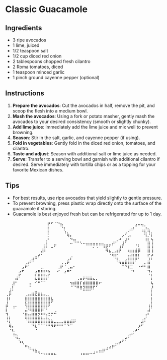 # Classic Guacamole

## Ingredients

- 3 ripe avocados
- 1 lime, juiced
- 1/2 teaspoon salt
- 1/2 cup diced red onion
- 2 tablespoons chopped fresh cilantro
- 2 Roma tomatoes, diced
- 1 teaspoon minced garlic
- 1 pinch ground cayenne pepper (optional)

## Instructions

1. **Prepare the avocados**: Cut the avocados in half, remove the pit, and
   scoop the flesh into a medium bowl.
2. **Mash the avocados**: Using a fork or potato masher, gently mash the
   avocados to your desired consistency (smooth or slightly chunky).
3. **Add lime juice**: Immediately add the lime juice and mix well to
   prevent browning.
4. **Season**: Stir in the salt, garlic, and cayenne pepper (if using).
5. **Fold in vegetables**: Gently fold in the diced red onion, tomatoes, and
   cilantro.
6. **Taste and adjust**: Season with additional salt or lime juice as
   needed.
7. **Serve**: Transfer to a serving bowl and garnish with additional
   cilantro if desired. Serve immediately with tortilla chips or as a
   topping for your favorite Mexican dishes.

## Tips

- For best results, use ripe avocados that yield slightly to gentle
  pressure.
- To prevent browning, press plastic wrap directly onto the surface of the
  guacamole if storing.
- Guacamole is best enjoyed fresh but can be refrigerated for up to 1 day.

⠀⠀⠀⠀⠀⠀⠀⠀⠀⠀⠀⠀⠀⡟⠋⠈⠙⣦⠀⠀⠀⠀⠀⠀⠀⠀⠀⠀⠀⠀⠀⠀⠀⠀⠀⠀⠀⠀⠀⠀⣠⠤⢤⡀⠀⠀
⠀⠀⠀⠀⠀⠀⠀⠀⠀⠀⠀⠀⠀⡇⠀⠀⠀⠈⢇⠀⠀⠀⠀⠀⠀⠀⠀⠀⠀⠀⠀⠀⠀⠀⠀⠀⠀⠀⡠⠞⠀⠀⢠⡜⣦⠀
⠀⠀⠀⠀⠀⠀⠀⠀⠀⠀⠀⠀⠀⡃⠀⠀⠀⠀⠈⢷⡄⠀⠀⠀⠀⠀⠀⠀⠀⠀⠀⠀⠀⠀⠀⠀⡠⠊⣠⠀⠀⠀⠀⢻⡘⡇
⠀⠀⠀⠀⠀⠀⠀⠀⠀⠀⠀⠀⢠⠃⠀⠀⠀⠀⠀⠀⠙⢶⣀⡀⠀⠀⠀⠀⠀⠀⠀⠀⠀⢀⡠⠚⢀⡼⠃⠀⠀⠀⠀⠸⣇⢳
⠀⠀⠀⠀⠀⠀⠀⠀⠀⠀⠀⠀⣾⠀⣀⠖⠀⠀⠀⠀⠉⠀⠀⠈⠉⠛⠛⡛⢛⠛⢳⡶⠖⠋⠀⢠⡞⠀⠀⠀⠐⠆⠀⠀⣿⢸
⠀⠀⠀⠀⠀⠀⠀⠀⠀⠀⠀⣼⠇⠀⠀⠀⠀⠀⠀⠀⠀⠀⠀⠀⠀⠀⠀⠀⠀⠀⠀⠻⣦⣀⣴⡟⠀⠀⢶⣶⣾⡿⠀⠀⣿⢸
⠀⠀⠀⠀⠀⠀⠀⠀⢀⣤⠞⠁⠀⠀⠀⠀⠀⠀⠀⠀⡠⠀⠀⠀⠀⠀⠀⠀⠀⠀⠀⠀⠈⠻⣏⠀⠀⠀⣶⣿⣿⡇⠀⠀⢏⡞
⠀⠀⠀⠀⠀⠀⢀⡴⠛⠀⠀⠀⠀⠀⠀⠀⠀⢀⢀⡾⠁⠀⠀⠀⠀⠀⠀⠀⠀⠀⠀⠀⠀⠀⠘⢦⣤⣾⣿⣿⠋⠀⠀⡀⣾⠁
⠀⠀⠀⠀⠀⣠⠟⠁⠀⠀⠀⣀⠀⠀⠀⠀⢀⡟⠈⢀⣤⠂⠀⠀⠀⠀⠀⠀⠀⠀⠀⠀⠀⠀⠀⠀⠉⠙⣏⡁⠀⠐⠚⠃⣿⠀
⠀⠀⠀⠀⣴⠋⠀⠀⠀⡴⣿⣿⡟⣷⠀⠀⠊⠀⠴⠛⠁⠀⠀⠀⠀⠀⠀⠀⠀⠀⠀⠀⠀⠀⠀⠀⠀⠀⠀⠙⠀⠀⠀⠀⢹⡆
⠀⠀⠀⣴⠃⠀⠀⠀⠀⣇⣿⣿⣿⠃⠀⠀⠀⠀⠀⠀⠀⠀⢀⣤⡶⢶⣶⣄⡀⠀⠀⠀⠀⠀⠀⠀⠀⠀⠀⠀⠀⠀⠀⠀⠀⡇
⠀⠀⣸⠃⠀⠀⠀⢠⠀⠊⠛⠉⠁⠀⠀⠀⠀⠀⠀⠀⢲⣾⣿⡏⣾⣿⣿⣿⣿⠖⠀⠀⠀⠀⠀⠀⠀⠀⠀⠀⠀⠀⠀⠀⠀⢧
⠀⢠⡇⠀⠀⠀⠀⠈⠀⠀⠀⠀⠀⠀⠀⠀⠀⠀⠀⠀⠈⠈⠛⠿⣽⣿⡿⠏⠁⠀⠀⠀⠀⠀⠀⠀⠀⠀⠀⠀⠀⠀⠀⠀⠀⡜
⢀⡿⠀⠀⠀⠀⢀⣤⣶⣟⣶⣦⣄⡀⠀⠀⠀⠀⠀⠀⠀⠀⠀⠀⠀⠀⠀⠀⠀⠀⠀⠀⠀⠀⠀⠀⠀⠀⠀⠀⠀⠀⠀⠀⠀⡇
⢸⠇⠀⠀⠀⠀⣿⣿⣿⣿⣿⣿⣿⣿⣧⠀⠀⠀⠀⠀⠀⠀⠀⠀⠀⠀⠀⠀⠀⠀⠀⠀⠀⠀⠀⠀⠀⠀⠀⠀⠀⠀⠀⠀⠀⡇
⣼⠀⢀⡀⠀⠀⢷⣿⣿⣿⣿⣿⣿⡿⠁⠀⠀⠀⠀⠀⠀⠀⠀⠀⠀⠀⠀⠀⠀⠀⠀⠀⠀⠀⠀⠀⠀⠀⠀⠀⠀⠀⠀⠀⢠⡇
⡇⠀⠈⠀⠀⠀⣬⠻⣿⣿⣿⡿⠙⠀⠀⢀⠀⠀⠀⠀⠀⠀⠀⠀⠀⠀⠀⠀⠀⠀⠀⠀⠀⠀⠀⠀⠀⠀⠀⠀⠀⠀⠀⠀⣼⠁
⢹⡀⠀⠀⠀⠈⣿⣶⣿⣿⣝⡛⢳⠭⠍⠉⠀⠀⠀⠀⠀⠀⠀⠀⠀⠀⠀⠀⠀⠀⠀⠀⠀⠀⠀⠀⠀⠀⠀⠀⠀⠀⠀⢰⠃⠀
⠸⡇⠀⠀⠀⠀⠙⣿⣿⣿⣿⣿⣿⣷⣦⣀⣀⣀⣤⣤⣴⡶⠀⠀⠀⠀⠀⠀⠀⠀⠀⠀⠀⠀⠀⠀⠀⠀⠀⠀⠀⠀⣰⠇⠀⠀
⠀⢿⡄⠀⠀⠀⠀⠀⠙⣇⠉⠉⠙⠛⠻⠟⠛⠛⠉⠙⠉⠀⠀⠀⠀⠀⠀⠀⠀⠀⠀⠀⠀⠀⠀⠀⠀⠀⠀⠀⠀⡰⠋⠀⠀⠀
⠀⠈⢧⠀⠀⠀⠀⠀⠀⠈⠀⠀⠀⠀⠀⠀⠀⠀⠀⠀⠀⠀⠀⠀⠀⠀⠀⠀⠀⠀⠀⠀⠀⠀⠀⠀⠀⠀⠀⣠⠞⠁⠀⠀⠀⠀
⠀⠀⠘⢷⡀⠀⠀⠀⠀⠀⠀⠀⠀⠀⠀⠀⠀⠀⠀⠀⠀⠀⠀⠀⠀⠀⠀⠀⠀⠀⠀⠀⠀⠀⠀⠀⠀⣠⠞⠁⠀⠀⠀⠀⠀⠀
⠀⠀⠀⠀⠱⢆⠀⠀⠀⠀⠀⠀⠀⠀⠀⠀⠀⠀⠀⠀⠀⠀⠀⠀⠀⠀⠀⠀⠀⠀⠀⠀⠀⠀⣀⡴⠋⠁⠀⠀⠀⠀⠀⠀⠀⠀
⠀⠀⠀⠀⠀⠀⠛⢦⣀⡀⠀⠀⠀⠀⠀⠀⠀⠀⠀⠀⠀⠀⠀⠀⠀⠀⠀⠀⠀⠀⣀⣠⠴⠟⠁⠀⠀⠀⠀⠀⠀⠀⠀⠀⠀⠀
⠀⠀⠀⠀⠀⠀⠀⠀⠈⠛⠲⠤⣤⣤⣤⣄⠀⠀⠀⠀⠀⠀⠀⢠⣤⣤⠤⠴⠒⠛⠋⠀⠀⠀⠀⠀⠀⠀⠀⠀⠀⠀⠀⠀⠀⠀
